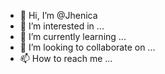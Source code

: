 - 👋 Hi, I’m @Jhenica
- 👀 I’m interested in ...
- 🌱 I’m currently learning ...
- 💞️ I’m looking to collaborate on ...
- 📫 How to reach me ...

<!---
Jhenica/Jhenica is a ✨ special ✨ repository because its `README.md` (this file) appears on your GitHub profile.
You can click the Preview link to take a look at your changes.
--->
